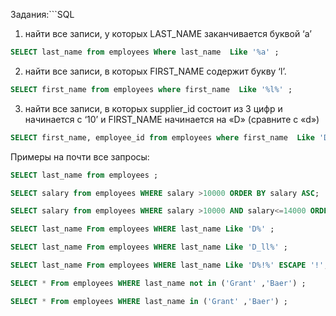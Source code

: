 Задания:```SQL
1. найти все записи, у которых  LAST_NAME  заканчивается буквой ‘a’ <br />
```SQL
SELECT last_name from employees Where last_name  Like '%a' ;
```
2. найти все записи, в которых  FIRST_NAME  содержит букву ‘l’.
```SQL
SELECT first_name from employees where first_name  Like '%l%' ;
```


3. найти все записи, в которых supplier_id состоит из 3 цифр и начинается с ‘10’ и FIRST_NAME начинается на «D» (сравните с «d») <br />
```SQL
SELECT first_name, employee_id from employees where first_name  Like 'D%' and employee_id Like '10_' ;
```



Примеры на почти все запросы:<br />
```SQL
SELECT last_name from employees ;
```

```SQL
SELECT salary from employees WHERE salary >10000 ORDER BY salary ASC;
```

```SQL
SELECT salary from employees WHERE salary >10000 AND salary<=14000 ORDER BY salary ASC;
```

```SQL
SELECT last_name From employees WHERE last_name Like 'D%' ;
```

```SQL
SELECT last_name From employees WHERE last_name Like 'D_ll%' ;
```

```SQL
SELECT last_name From employees WHERE last_name Like 'D%!%' ESCAPE '!';
```

```SQL
SELECT * From employees WHERE last_name not in ('Grant' ,'Baer') ;
```

```SQL
SELECT * From employees WHERE last_name in ('Grant' ,'Baer') ;
```


